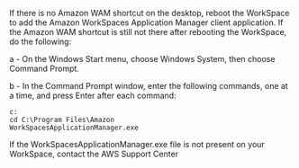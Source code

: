 If there is no Amazon WAM shortcut on the desktop, reboot the WorkSpace to add the Amazon WorkSpaces Application Manager client application. If the Amazon WAM shortcut is still not there after rebooting the WorkSpace, do the following:

a - On the Windows Start menu, choose Windows System, then choose Command Prompt.

b - In the Command Prompt window, enter the following commands, one at a time, and press Enter after each command:

    c:
    cd C:\Program Files\Amazon
    WorkSpacesApplicationManager.exe

If the WorkSpacesApplicationManager.exe file is not present on your WorkSpace, contact the AWS Support Center